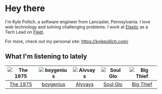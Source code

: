 # Hey there


I'm Kyle Pollich, a software engineer from Lancaster, Pennsylvania. I love web technology and solving challenging problems.
I work at [Elastic](https://www.elastic.co/) as a Tech Lead on [Fleet](https://www.elastic.co/guide/en/fleet/current/fleet-overview.html).

For more, check out my personal site: https://kylepollich.com/

## What I'm listening to lately

<!-- begin artists -->
  |![The 1975](https://i.scdn.co/image/ab6761610000f17889348336354096fd4e36ca73)|![boygenius](https://i.scdn.co/image/ab6761610000f1781a6373c01e8b86e289859f57)|![Alvvays](https://i.scdn.co/image/ab6761610000f178a24052fe3c780cb8ca6e69c6)|![Soul Glo](https://i.scdn.co/image/ab6761610000f1789a277645bcc34a7b96d00add)|![Big Thief](https://i.scdn.co/image/ab6761610000f1781ecc55cb453871a124d224ef)|
  |:---:|:---:|:---:|:---:|:---:|
  |[The 1975](https://open.spotify.com/artist/3mIj9lX2MWuHmhNCA7LSCW)|[boygenius](https://open.spotify.com/artist/1hLiboQ98IQWhpKeP9vRFw)|[Alvvays](https://open.spotify.com/artist/3kzwYV3OCB010YfXMF0Avt)|[Soul Glo](https://open.spotify.com/artist/0mWrp0C4ShdOjs7P29Gzan)|[Big Thief](https://open.spotify.com/artist/5QdyldG4Fl4TPiOIeMNpBZ)|
<!-- end artists -->
